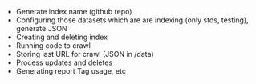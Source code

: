 * Generate index name (github repo)
* Configuring those datasets which are are indexing (only stds, testing), generate JSON
* Creating and deleting index
* Running code to crawl
* Storing last URL for crawl
  (JSON in /data)
* Process updates and deletes
* Generating report
  Tag usage, etc
